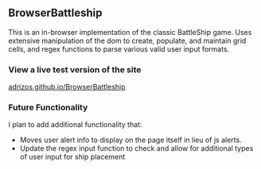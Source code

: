 ## BrowserBattleship

This is an in-browser implementation of the classic BattleShip game.
Uses extensive manipulation of the dom to create, populate, and maintain grid cells,
and regex functions to parse various valid user input formats.

### View a live test version of the site
[adrizos.github.io/BrowserBattleship](https://adrizos.github.io/BrowserBattleship/)

### Future Functionality
I plan to add additional functionality that:
- Moves user alert info to display on the page itself in lieu of js alerts.
- Update the regex input function to check and allow for additional types of user input for ship placement
